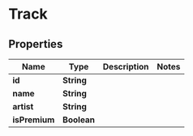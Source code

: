 # Track

## Properties
Name | Type | Description | Notes
------------ | ------------- | ------------- | -------------
**id** | **String** |  | 
**name** | **String** |  | 
**artist** | **String** |  | 
**isPremium** | **Boolean** |  | 
